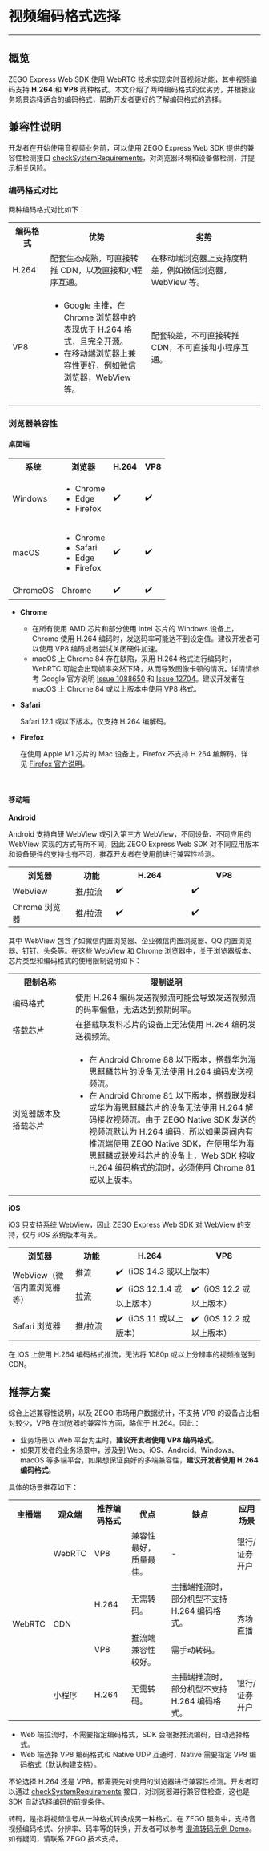 # 视频编码格式选择

- - -

## 概览

ZEGO Express Web SDK 使用 WebRTC 技术实现实时音视频功能，其中视频编码支持 **H.264** 和 **VP8** 两种格式。本文介绍了两种编码格式的优劣势，并根据业务场景选择适合的编码格式，帮助开发者更好的了解编码格式的选择。


## 兼容性说明

开发者在开始使用音视频业务前，可以使用 ZEGO Express Web SDK 提供的兼容性检测接口 [checkSystemRequirements](https://doc-zh.zego.im/article/api?doc=Express_Video_SDK_API~javascript_web~class~ZegoExpressEngine#check-system-requirements)，对浏览器环境和设备做检测，并提示相关风险。

### 编码格式对比

两种编码格式对比如下：

<table>
  <colgroup>
    <col width="15%"/>
    <col width="40%"/>
    <col width="45%"/>
  </colgroup>
  <tbody><tr>
    <th>编码格式</th>
    <th>优势</th>
    <th>劣势</th>
  </tr>
  <tr>
    <td>H.264</td>
    <td>配套生态成熟，可直接转推 CDN，以及直接和小程序互通。</td>
    <td>在移动端浏览器上支持度稍差，例如微信浏览器，WebView 等。</td>
  </tr>
  <tr>
    <td>VP8</td>
    <td><ul><li> Google 主推，在 Chrome 浏览器中的表现优于 H.264 格式，且完全开源。</li><li>在移动端浏览器上兼容性更好，例如微信浏览器，WebView 等。</li></ul></td>
    <td>配套较差，不可直接转推 CDN，不可直接和小程序互通。</td>
  </tr>
</tbody></table>


### 浏览器兼容性

#### 桌面端

<table>
  <colgroup>
  </colgroup>
  <tbody><tr>
    <th>系统</th>
    <th>浏览器</th>
    <th>H.264</th>
    <th>VP8</th>
  </tr>
  <tr>
    <td>Windows</td>
    <td><ul><li>Chrome</li><li>Edge</li><li>Firefox</li></ul></td>
    <td>✔️</td>
    <td>✔️</td>
  </tr>
  <tr>
    <td>macOS</td>
    <td><ul><li>Chrome</li><li>Safari</li><li>Edge</li><li>Firefox</li></ul></td>
    <td>✔️</td>
    <td>✔️</td>
  </tr>
  <tr>
    <td>ChromeOS</td>
    <td>Chrome</td>
    <td>✔️</td>
    <td>✔️</td>
  </tr>
</tbody></table>

- **Chrome**
    - 在所有使用 AMD 芯片和部分使用 Intel 芯片的 Windows 设备上，Chrome 使用 H.264 编码时，发送码率可能达不到设定值。建议开发者可以使用 VP8 编码或者尝试关闭硬件加速。
    - macOS 上 Chrome 84 存在缺陷，采用 H.264 格式进行编码时，WebRTC 可能会出现帧率突然下降，从而导致图像卡顿的情况。详情请参考 Google 官方说明 [Issue 1088650](https://bugs.chromium.org/p/chromium/issues/detail?id=1203206&can=2&q=webrtc%20drop%20component%3ABlink%3EWebRTC%3EVideo) 和 [Issue 12704](https://bugs.chromium.org/p/webrtc/issues/detail?id=12704#c3)。建议开发者在 macOS 上 Chrome 84 或以上版本中使用 VP8 格式。
    
- **Safari** 

    Safari 12.1 或以下版本，仅支持 H.264 编解码。

- **Firefox**

    在使用 Apple M1 芯片的 Mac 设备上，Firefox 不支持 H.264 编解码，详见 [Firefox 官方说明](https://bugzilla.mozilla.org/show_bug.cgi?id=1686470)。

<br/>

#### 移动端

**Android**

Android 支持自研 WebView 或引入第三方 WebView，不同设备、不同应用的 WebView 实现的方式有所不同，因此 ZEGO Express Web SDK 对不同应用版本和设备硬件的支持也有不同，推荐开发者在使用前进行兼容性检测。

<table>
  <colgroup>
    <col width="25%"/>
    <col width="16%"/>
    <col width="30%"/>
    <col width="29%"/>
  </colgroup>
  <tbody><tr>
    <th>浏览器</th>
    <th>功能</th>
    <th>H.264</th>
    <th>VP8</th>
  </tr>
  <tr>
    <td>WebView</td>
    <td>推/拉流</td>
    <td>✔️</td>
    <td>✔️</td>
  </tr>
  <tr>
    <td>Chrome 浏览器</td>
    <td>推/拉流</td>
    <td>✔️</td>
    <td>✔️</td>
  </tr>
</tbody></table>

其中 WebView 包含了如微信内置浏览器、企业微信内置浏览器、QQ 内置浏览器、钉钉、头条等。在这些 WebView 和 Chrome 浏览器中，关于浏览器版本、芯片类型和编码格式的使用限制说明如下：
    
<table>
  <colgroup>
    <col width="25%"/>
    <col width="75%"/>
  </colgroup>
<tbody><tr>
<th>限制名称</th>
<th>限制说明</th>
</tr>
<tr>
<td>编码格式</td>
<td>使用 H.264 编码发送视频流可能会导致发送视频流的码率偏低，无法达到预期码率。&nbsp;</td>
</tr>
<tr>
<td>搭载芯片</td>
<td>在搭载联发科芯片的设备上无法使用 H.264 编码发送视频流。&nbsp;&nbsp;</td>
</tr>
<tr>
<td>浏览器版本及搭载芯片</td>
<td><ul>
<li>在 Android Chrome 88 以下版本，搭载华为海思麒麟芯片的设备无法使用 H.264 编码发送视频流。</li><li>在 Android Chrome 81 以下版本，搭载联发科或华为海思麒麟芯片的设备无法使用 H.264 解码接收视频流。由于 ZEGO Native SDK 发送的视频流默认为 H.264 编码，所以如果房间内有推流端使用 ZEGO Native SDK，在使用华为海思麒麟或联发科芯片的设备上，Web SDK 接收 H.264 编码格式的流时，必须使用 Chrome 81 或以上版本。</li>
<ul></ul></ul></td>
</tr>
</tbody></table>

**iOS**

iOS 只支持系统 WebView，因此 ZEGO Express Web SDK 对 WebView 的支持，仅与 iOS 系统版本有关。

<table>
  <colgroup>
    <col width="25%"/>
    <col width="16%"/>
    <col width="30%"/>
    <col width="29%"/>
  </colgroup>
  <tbody><tr>
    <th>浏览器</th>
    <th>功能</th>
    <th>H.264</th>
    <th>VP8</th>
  </tr>
  <tr>
    <td rowspan="2">WebView（微信内置浏览器等）</td>
    <td>推流</td>
    <td colspan="2">✔️（iOS 14.3 或以上版本）</td>
  </tr>
  <tr>
    <td>拉流</td>
    <td>✔️（iOS 12.1.4 或以上版本）</td>
    <td>✔️（iOS 12.2 或以上版本）</td>
  </tr>
  <tr>
    <td>Safari 浏览器</td>
    <td>推/拉流</td>
    <td>✔️（iOS 11 或以上版本）</td>
    <td>✔️（iOS 12.2 或以上版本）</td>
  </tr>
</tbody></table>
 

在 iOS 上使用 H.264 编码格式推流，无法将 1080p 或以上分辨率的视频推送到 CDN。


## 推荐方案

综合上述兼容性说明，以及 ZEGO 市场用户数据统计，不支持 VP8 的设备占比相对较少，VP8 在浏览器的兼容性方面，略优于 H.264。因此：

- 业务场景以 Web 平台为主时，**建议开发者使用 VP8 编码格式**。
- 如果开发者的业务场景中，涉及到 Web、iOS、Android、Windows、macOS 等多端平台，如果想保证良好的多端兼容性，**建议开发者使用 H.264 编码格式**。

具体的场景推荐如下：

<table>
  <colgroup>
  </colgroup>
  <tbody><tr>
    <th>主播端</th>
    <th>观众端</th>
    <th>推荐编码格式</th>
    <th>优点</th>
    <th>缺点</th>
    <th>应用场景</th>
  </tr>
  <tr>
    <td rowspan="5">WebRTC</td>
    <td>WebRTC</td>
    <td>VP8</td>
    <td>兼容性最好，质量最佳。</td>
    <td>-</td>
    <td>银行/证券开户</td>
  </tr>
  <tr>
    <td rowspan="2">CDN</td>
    <td>H.264</td>
    <td>无需转码。</td>
    <td>主播端推流时，部分机型不支持 H.264 编码格式。</td>
    <td rowspan="2">秀场直播</td>
  </tr>
  <tr>
    <td>VP8</td>
    <td>推流端兼容性较好。</td>
    <td>需手动转码。</td>
  </tr>
  <tr>
    <td>小程序</td>
    <td>H.264</td>
    <td>无需转码。</td>
    <td>主播端推流时，部分机型不支持 H.264 编码格式。</td>
    <td>银行/证券开户</td>
  </tr>
</tbody></table>


<Warning title="注意">

- Web 端拉流时，不需要指定编码格式，SDK 会根据推流编码，自动选择格式。
- Web 端选择 VP8 编码格式和 Native UDP 互通时，Native 需要指定 VP8 编码格式（默认构建支持）。 
</Warning>


不论选择 H.264 还是 VP8，都需要先对使用的浏览器进行兼容性检测。开发者可以通过 [checkSystemRequirements](https://doc-zh.zego.im/article/api?doc=Express_Video_SDK_API~javascript_web~class~ZegoExpressEngine#check-system-requirements) 接口，对浏览器进行兼容性检查，这也是 SDK 自动选择编码的前提条件。

<Note title="说明">

转码，是指将视频信号从一种格式转换成另一种格式。在 ZEGO 服务中，支持音视频编码格式、分辨率、码率等的转换，开发者可以参考 [混流转码示例 Demo](https://zegodev.github.io/zego-express-webrtc-sample/vp8/index.html)。如有疑问，请联系 ZEGO 技术支持。

</Note>

<Content />

